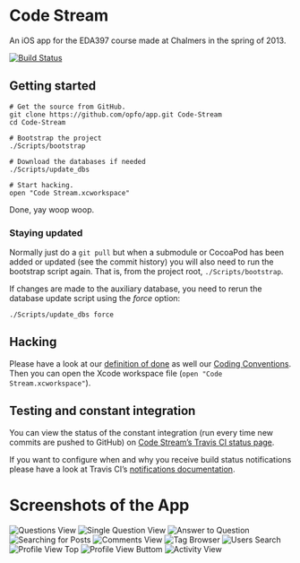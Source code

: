 # Code Stream
An iOS app for the EDA397 course made at Chalmers in the spring of 2013.

[![Build Status](https://travis-ci.org/opfo/app.png?branch=master)](https://travis-ci.org/opfo/app)

## Getting started

```shell
# Get the source from GitHub.
git clone https://github.com/opfo/app.git Code-Stream
cd Code-Stream

# Bootstrap the project
./Scripts/bootstrap

# Download the databases if needed
./Scripts/update_dbs

# Start hacking.
open "Code Stream.xcworkspace"
```

Done, yay woop woop.

### Staying updated
Normally just do a `git pull` but when a submodule or CocoaPod has been added or updated (see the commit history) you will also need to run the bootstrap script again. That is, from the project root, `./Scripts/bootstrap`.

If changes are made to the auxiliary database, you need to rerun the database update script using the *force* option:

```shell
./Scripts/update_dbs force
```

## Hacking
Please have a look at our [definition of done](https://github.com/opfo/resources/blob/master/Definition%20of%20done.md) as well our [Coding Conventions](https://github.com/opfo/resources/blob/master/coding_convetions.md). Then you can open the Xcode workspace file (`open "Code Stream.xcworkspace"`).

## Testing and constant integration
You can view the status of the constant integration (run every time new commits are pushed to GitHub) on [Code Stream’s Travis CI status page](https://travis-ci.org/opfo/app).

If you want to configure when and why you receive build status notifications please have a look at Travis CI’s [notifications documentation](http://about.travis-ci.org/docs/user/notifications/).

# Screenshots of the App

![Questions View](https://raw.github.com/opfo/resources/master/Screenshots/screen-3.png)
![Single Question View](https://raw.github.com/opfo/resources/master/Screenshots/screen-1.png)
![Answer to Question](https://raw.github.com/opfo/resources/master/Screenshots/screen-4.png)
![Searching for Posts](https://raw.github.com/opfo/resources/master/Screenshots/screen-2.png)
![Comments View](https://raw.github.com/opfo/resources/master/Screenshots/screen-5.png)
![Tag Browser](https://raw.github.com/opfo/resources/master/Screenshots/screen-6.png)
![Users Search](https://raw.github.com/opfo/resources/master/Screenshots/screen-7.png)
![Profile View Top](https://raw.github.com/opfo/resources/master/Screenshots/screen-10.png)
![Profile View Buttom](https://raw.github.com/opfo/resources/master/Screenshots/screen-8.png)
![Activity View](https://raw.github.com/opfo/resources/master/Screenshots/screen-9.png)
